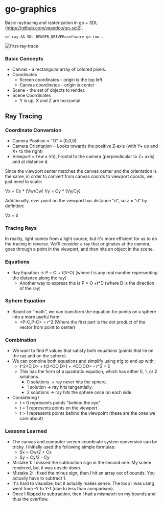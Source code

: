 # go-graphics
Basic raytracing and rasterization in go + SDL (https://github.com/veandco/go-sdl2).

`cd ray && SDL_RENDER_DRIVER=software go run .`

![first-ray-trace](images/BasicRaytracing.png)


### Basic Concepts
* Canvas - a rectangular array of colored pixels.
* Coordinates 
  * Screen coordinates - origin is the top left
  * Canvas coordinates - origin is center
* Scene - the set of objects to render.
* Scene Coordinates
  * Y is up, X and Z are horizontal


## Ray Tracing

### Coordinate Conversion
* Camera Position = "O" = (0,0,0)
* Camera Orientation = Looks towards the positive Z-axis (with Y+ up and X+ to the right)
* Viewport = (Vw x Vh), Frontal to the camera (perpendicular to Z+ axis) and at distance d.

Since the viewport center matches the canvas center and the orientation is the same, in order to convert from canvas coords to viewport coords, we just need to scale:

Vx = Cx * (Vw/Cw)
Vy = Cy * (Vy/Cy)

Additionally, ever point on the viewport has distance "d", so z = "d" by defintion:

Vz = d

### Tracing Rays
In reality, light comes from a light source, but it's more efficient for us to do the tracing in reverse.
We'll consider a ray that originates at the camera, goes through a point in the viewport, and then hits an object in the scene.

### Equations
* Ray Equation -> P = O + t(V-O) (where t is any real number representing the distance along the ray)
  * Another way to express this is P = O +t*D (where D is the direction of the ray)

### Sphere Equation
* Based on "math", we can transform the equation for points on a sphere into a more useful form:
  * <P-C,P-C> = r^2 (Where the first part is the dot product of the vector from point to center)

### Combination
* We want to find P values that satisfy both equations (points that lie on the ray and on the sphere)
* We can combine both equations and simplify using trig to end up with:
  * t^2<D,D> + t(2<CO,D>) + <CO,CO> - r^2 = 0
  * This has the form of a quadratic equation, which has either 0, 1, or 2 solutions.
    * 0 solutions -> ray never hits the sphere.
    * 1 solution -> ray hits tangentially.
    * 2 solutions -> ray hits the sphere once on each side.
* Considering t
  * t < 0 represents points "behind the eye"
  * t = 1 represents points on the viewport
  * t > 1 represents points behind the viewpoint (these are the ones we care about)

### Lessons Learned
* The canvas and computer screen coordinate system conversion can be tricky. I initially used the following simple formulas:
    * Sx = Cw/2 + Cx
    * Sy = Cy/2 - Cy
* Mistake 1: I missed the subtraction sign in the second one. My scene rendered, but it was upside down.
* Mistake 2: I fixed the minus sign, then I hit an array out of bounds. You actually have to subtract 1.
* It's hard to visualize, but it actually makes sense. The loop I was using went from -Y to Y-1 (due to less than comparison).
* Once I flipped to subtraction, then I had a mismatch on my bounds and thus the overflow.
